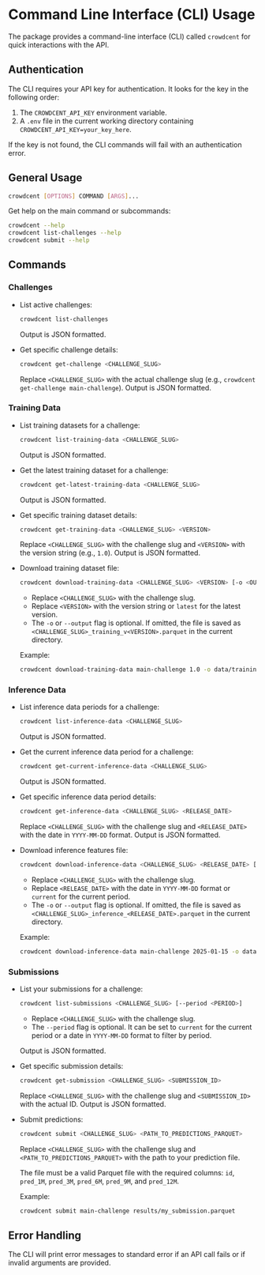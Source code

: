 # Command Line Interface (CLI) Usage

The package provides a command-line interface (CLI) called `crowdcent` for quick interactions with the API.

## Authentication

The CLI requires your API key for authentication. It looks for the key in the following order:

1.  The `CROWDCENT_API_KEY` environment variable.
2.  A `.env` file in the current working directory containing `CROWDCENT_API_KEY=your_key_here`.

If the key is not found, the CLI commands will fail with an authentication error.

## General Usage

```bash
crowdcent [OPTIONS] COMMAND [ARGS]...
```

Get help on the main command or subcommands:

```bash
crowdcent --help
crowdcent list-challenges --help
crowdcent submit --help
```

## Commands

### Challenges

* List active challenges:
    ```bash
    crowdcent list-challenges
    ```
    Output is JSON formatted.

* Get specific challenge details:
    ```bash
    crowdcent get-challenge <CHALLENGE_SLUG>
    ```
    Replace `<CHALLENGE_SLUG>` with the actual challenge slug (e.g., `crowdcent get-challenge main-challenge`). Output is JSON formatted.

### Training Data

* List training datasets for a challenge:
    ```bash
    crowdcent list-training-data <CHALLENGE_SLUG>
    ```
    Output is JSON formatted.

* Get the latest training dataset for a challenge:
    ```bash
    crowdcent get-latest-training-data <CHALLENGE_SLUG>
    ```
    Output is JSON formatted.

* Get specific training dataset details:
    ```bash
    crowdcent get-training-data <CHALLENGE_SLUG> <VERSION>
    ```
    Replace `<CHALLENGE_SLUG>` with the challenge slug and `<VERSION>` with the version string (e.g., `1.0`). Output is JSON formatted.

* Download training dataset file:
    ```bash
    crowdcent download-training-data <CHALLENGE_SLUG> <VERSION> [-o <OUTPUT_PATH>]
    ```
    -   Replace `<CHALLENGE_SLUG>` with the challenge slug.
    -   Replace `<VERSION>` with the version string or `latest` for the latest version.
    -   The `-o` or `--output` flag is optional. If omitted, the file is saved as `<CHALLENGE_SLUG>_training_v<VERSION>.parquet` in the current directory.
    
    Example:
    ```bash
    crowdcent download-training-data main-challenge 1.0 -o data/training_data.parquet
    ```

### Inference Data

* List inference data periods for a challenge:
    ```bash
    crowdcent list-inference-data <CHALLENGE_SLUG>
    ```
    Output is JSON formatted.

* Get the current inference data period for a challenge:
    ```bash
    crowdcent get-current-inference-data <CHALLENGE_SLUG>
    ```
    Output is JSON formatted.

* Get specific inference data period details:
    ```bash
    crowdcent get-inference-data <CHALLENGE_SLUG> <RELEASE_DATE>
    ```
    Replace `<CHALLENGE_SLUG>` with the challenge slug and `<RELEASE_DATE>` with the date in `YYYY-MM-DD` format. Output is JSON formatted.

* Download inference features file:
    ```bash
    crowdcent download-inference-data <CHALLENGE_SLUG> <RELEASE_DATE> [-o <OUTPUT_PATH>]
    ```
    -   Replace `<CHALLENGE_SLUG>` with the challenge slug.
    -   Replace `<RELEASE_DATE>` with the date in `YYYY-MM-DD` format or `current` for the current period.
    -   The `-o` or `--output` flag is optional. If omitted, the file is saved as `<CHALLENGE_SLUG>_inference_<RELEASE_DATE>.parquet` in the current directory.
    
    Example:
    ```bash
    crowdcent download-inference-data main-challenge 2025-01-15 -o data/inference_features.parquet
    ```

### Submissions

* List your submissions for a challenge:
    ```bash
    crowdcent list-submissions <CHALLENGE_SLUG> [--period <PERIOD>]
    ```
    -   Replace `<CHALLENGE_SLUG>` with the challenge slug.
    -   The `--period` flag is optional. It can be set to `current` for the current period or a date in `YYYY-MM-DD` format to filter by period.
    
    Output is JSON formatted.

* Get specific submission details:
    ```bash
    crowdcent get-submission <CHALLENGE_SLUG> <SUBMISSION_ID>
    ```
    Replace `<CHALLENGE_SLUG>` with the challenge slug and `<SUBMISSION_ID>` with the actual ID. Output is JSON formatted.

* Submit predictions:
    ```bash
    crowdcent submit <CHALLENGE_SLUG> <PATH_TO_PREDICTIONS_PARQUET>
    ```
    Replace `<CHALLENGE_SLUG>` with the challenge slug and `<PATH_TO_PREDICTIONS_PARQUET>` with the path to your prediction file.
    
    The file must be a valid Parquet file with the required columns: `id`, `pred_1M`, `pred_3M`, `pred_6M`, `pred_9M`, and `pred_12M`.
    
    Example:
    ```bash
    crowdcent submit main-challenge results/my_submission.parquet
    ```

## Error Handling

The CLI will print error messages to standard error if an API call fails or if invalid arguments are provided. 